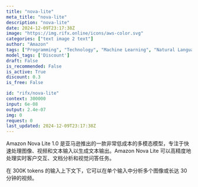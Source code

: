 ```yaml
---
title: "nova-lite"
meta_title: "nova-lite"
description: "nova-lite"
date: 2024-12-09T23:17:38Z
image: "https://img.rifx.online/icons/aws-color.svg"
categories: ["text image 2 text"]
author: "Amazon"
tags: ["Programming", "Technology", "Machine Learning", "Natural Language Processing", "Computer Vision", "Discount"]
model_tags: ['Discount']
draft: False
is_recommended: False
is_active: True
discount: 0.3
is_free: False

id: "rifx/nova-lite"
context: 300000
input: 6e-08
output: 2.4e-07
img: 0
request: 0
last_updated: 2024-12-09T23:17:38Z
---
```


Amazon Nova Lite 1.0 是亚马逊推出的一款非常低成本的多模态模型，专注于快速处理图像、视频和文本输入以生成文本输出。Amazon Nova Lite 可以高精度地处理实时客户交互、文档分析和视觉问答任务。

在 300K tokens 的输入上下文下，它可以在单个输入中分析多个图像或长达 30 分钟的视频。

